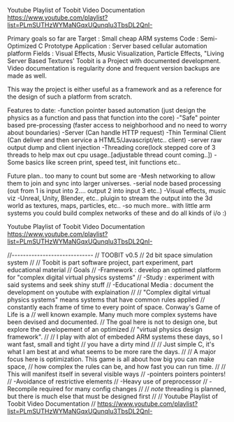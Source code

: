  Youtube Playlist of Toobit Video Documentation
https://www.youtube.com/playlist?list=PLmSUTHzWYMaNGqxUQunqIu3TbsDL2QnI-

Primary goals so far are
Target : Small cheap ARM systems
Code : Semi-Optimized C Prototype
Application : Server based cellular automation platform
Fields : Visual Effects, Music Visualization, Particle Effects, "Living Server Based Textures' 
Toobit is a Project with documented development.
Video documentation is regularity done and frequent version backups are made as well.

This way the project is either useful as a framework and as a reference for the design of such a platform from scratch.

Features to date:
-function pointer based automation
(just design the physics as a function and pass that function into the core)
-"Safe" pointer based pre-processing
(faster access to neighborhood and no need to worry about boundaries)
-Server (Can handle HTTP request)
-Thin Terminal Client (Can deliver and then service a HTML5/Javascript/etc.. client)
-server raw output dump and client injection
-Threading core(lock stepped core of 3 threads to help max out cpu usage..[adjustable thread count coming..])
-Some basics like screen print, speed test, init functions etc..

Future plan.. too many to count but some are
-Mesh networking to allow them to join and sync into larger universes.
-serial node based processing (out from 1 is input into 2.... output 2 into input 3 etc..)
-Visual effects, music viz
-Unreal, Unity, Blender, etc.. pluigin to stream the output into the 3d world as textures, maps, particles, etc..
-so much more.. with little arm systems you could build complex networks of these and do all kinds of i/o :)


 Youtube Playlist of Toobit Video Documentation
https://www.youtube.com/playlist?list=PLmSUTHzWYMaNGqxUQunqIu3TbsDL2QnI-

//-----------------------------
// TOOBIT v0.5
// 2d bit space simulation system
//
// Toobit is part software project, part experiment, part educational material
// Goals
//  -Framework : develop an optimed platform for "complex digital virtual physics systems"
//  -Study : experiment with said systems and seek shiny stuff
//  -Educational Media : document the development on youtube with explaination
//
// "Complex digital virtual physics systems" means systems that have common rules applied 
//   constantly each frame of time to every point of space. Conway's Game of Life is a
//   well known example. Many much more complex systems have been devised and documented.
//   The goal here is not to design one, but explore the developement of an optimized
//   "virtual physics design framework".
//
// I play with alot of embeded ARM systems these days, so I want fast, small and tight
//               you have a dirty mind
//
// Just simple C, it's what I am best at and what seems to be more rare the days.
//
// A major focus here is optimization. This game is all about how big you can make space,
//   how complex the rules can be, and how fast you can run time. 
//
// This will manifest itself in several visible ways
//  -pointers pointers pointers!
//  -Avoidance of restrictive elements
//  -Heavy use of preprocessor
//  -Recompile required for many config changes
//
// *note* threading is planned, but there is much else that must be designed first
//
// Youtube Playlist of Toobit Video Documentation
//  https://www.youtube.com/playlist?list=PLmSUTHzWYMaNGqxUQunqIu3TbsDL2QnI-
